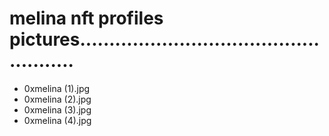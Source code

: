 # melina nft profiles pictures....................................................
- 0xmelina (1).jpg
- 0xmelina (2).jpg
- 0xmelina (3).jpg
- 0xmelina (4).jpg
